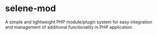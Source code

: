 # selene-mod
A simple and lightweight PHP module/plugin system for easy integration and management of additional functionality in PHP application.
